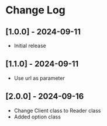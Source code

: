 # Change Log

## [1.0.0] - 2024-09-11

 - Initial release

## [1.1.0] - 2024-09-11

 - Use url as parameter
  
## [2.0.0] - 2024-09-16

 - Change Client class to Reader class
 - Added option class